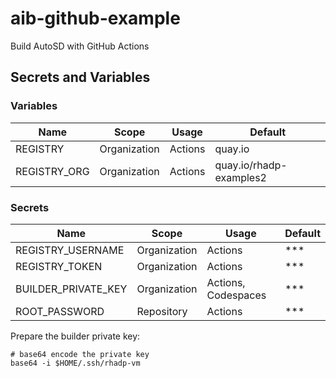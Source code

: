 # aib-github-example

Build AutoSD with GitHub Actions

## Secrets and Variables

### Variables

| Name     | Scope    | Usage    | Default |
|----------|----------|----------|----------|
| REGISTRY        | Organization   | Actions | quay.io  |
| REGISTRY_ORG    | Organization   | Actions | quay.io/rhadp-examples2  |


### Secrets

| Name     | Scope    | Usage    | Default |
|----------|----------|----------|----------|
| REGISTRY_USERNAME | Organization   | Actions | ***  |
| REGISTRY_TOKEN    | Organization   | Actions | ***  |
| BUILDER_PRIVATE_KEY | Organization | Actions, Codespaces | *** |
| ROOT_PASSWORD       | Repository   | Actions | ***  |


Prepare the builder private key:

```shell
# base64 encode the private key
base64 -i $HOME/.ssh/rhadp-vm
```
